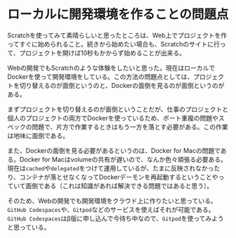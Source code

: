 # ローカルに開発環境を作ることの問題点

Scratchを使ってみて素晴らしいと思ったところは、Web上でプロジェクトを作ってすぐに始められること。続きから始めたい場合も、Scratchのサイトに行って、プロジェクトを開けば10秒もかからず始めることが出来る。

Webの開発でもScratchのような体験をしたいと思った。現在はローカルでDockerを使って開発環境をしている。この方法の問題点としては、プロジェクトを切り替えるのが面倒というのと、Dockerの面倒を見るのが面倒というのがある。

まずプロジェクトを切り替えるのが面倒ということだが、仕事のプロジェクトと個人のプロジェクトの両方でDockerを使っているため、ポート重複の問題やスペックの問題で、片方で作業するときはもう一方を落とす必要がある。この作業は地味に面倒である。

また、Dockerの面倒を見る必要があるというのは、Docker for Macの問題である。Docker for Macはvolumeの共有が遅いので、なんか色々頑張る必要ある。現在は`cached`や`delegated`をつけて運用しているが、たまに反映されなかったり、コンテナが落とせなくなってDockerデーモンを再起動するということやっていて面倒である（これは知識があれば解決できる問題ではあると思う）。

そのため、Webの開発でも開発環境をクラウド上に作りたいと思っている。`GitHub Codespaces`や、`Gitpod`などのサービスを使えばそれが可能である。`GitHub Codespaces`はβ版に申し込んで今待ち中なので、`Gitpod`を使ってみようと思っている。